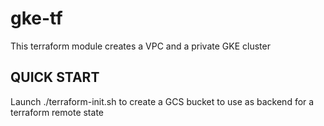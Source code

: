 # gke-tf

This terraform module creates a VPC and a private GKE cluster

## QUICK START
Launch ./terraform-init.sh to create a GCS bucket to use as backend for a terraform remote state


